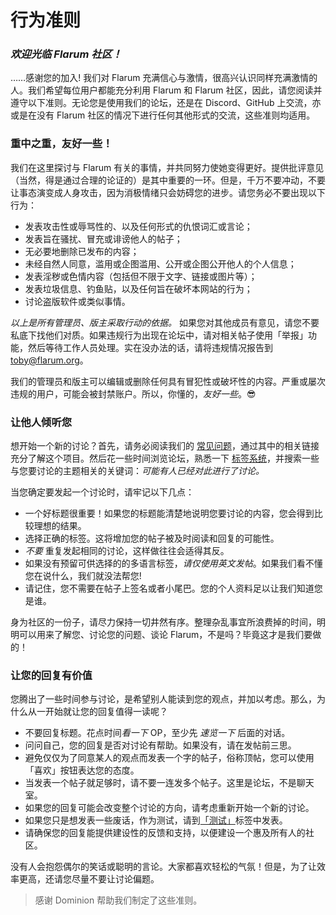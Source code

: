 # 行为准则

### _欢迎光临 Flarum 社区！_

……感谢您的加入! 我们对 Flarum 充满信心与激情，很高兴认识同样充满激情的人。我们希望每位用户都能充分利用 Flarum 和 Flarum 社区，因此，请您阅读并遵守以下准则。无论您是使用我们的论坛，还是在 Discord、GitHub 上交流，亦或是在没有 Flarum 社区的情况下进行任何其他形式的交流，这些准则均适用。

### 重中之重，友好一些！

我们在这里探讨与 Flarum 有关的事情，并共同努力使她变得更好。提供批评意见（当然，得是通过合理的论证的）是其中重要的一环。但是，千万不要冲动，不要让事态演变成人身攻击，因为消极情绪只会妨碍您的进步。请您务必不要出现以下行为：

- 发表攻击性或辱骂性的、以及任何形式的仇恨词汇或言论；
- 发表旨在骚扰、冒充或诽谤他人的帖子；
- 无必要地删除已发布的内容；
- 未经自然人同意，滥用或企图滥用、公开或企图公开他人的个人信息；
- 发表淫秽或色情内容（包括但不限于文字、链接或图片等）；
- 发表垃圾信息、钓鱼贴，以及任何旨在破坏本网站的行为；
- 讨论盗版软件或类似事情。

*以上是所有管理员、版主采取行动的依据。* 如果您对其他成员有意见，请您不要私底下找他们对质。如果违规行为出现在论坛中，请对相关帖子使用「举报」功能，然后等待工作人员处理。实在没办法的话，请将违规情况报告到 [toby@flarum.org](mailto:toby@flarum.org)。

我们的管理员和版主可以编辑或删除任何具有冒犯性或破坏性的内容。严重或屡次违规的用户，可能会被封禁账户。所以，你懂的，*友好一些*。😎

### 让他人倾听您

想开始一个新的讨论？首先，请务必阅读我们的 [常见问题](faq.md)，通过其中的相关链接充分了解这个项目。然后花一些时间浏览论坛，熟悉一下 [标签系统](https://discuss.flarum.org/tags)，并搜索一些与您要讨论的主题相关的关键词：*可能有人已经对此进行了讨论。*

当您确定要发起一个讨论时，请牢记以下几点：

- 一个好标题很重要！如果您的标题能清楚地说明您要讨论的内容，您会得到比较理想的结果。
- 选择正确的标签。这将增加您的帖子被及时阅读和回复的可能性。
- *不要* 重复发起相同的讨论，这样做往往会适得其反。
- 如果没有预留可供选择的的多语言标签，*请仅使用英文发帖*。如果我们看不懂您在说什么，我们就没法帮您!
- 请记住，您不需要在帖子上签名或者小尾巴。您的个人资料足以让我们知道您是谁。

身为社区的一份子，请尽力保持一切井然有序。整理杂乱事宜所浪费掉的时间，明明可以用来了解您、讨论您的问题、谈论 Flarum，不是吗？毕竟这才是我们要做的！

### 让您的回复有价值
 
您腾出了一些时间参与讨论，是希望别人能读到您的观点，并加以考虑。那么，为什么从一开始就让您的回复值得一读呢？

- 不要回复标题。花点时间*看一下* OP，至少先 *速览一下* 后面的对话。
- 问问自己，您的回复是否对讨论有帮助。如果没有，请在发帖前三思。
- 避免仅仅为了同意某人的观点而发表一个字的帖子，俗称顶帖，您可以使用「喜欢」按钮表达您的态度。
- 当发表一个帖子就足够时，请不要一连发多个帖子。这里是论坛，不是聊天室。
- 如果您的回复可能会改变整个讨论的方向，请考虑重新开始一个新的讨论。
- 如果您只是想发表一些废话，作为测试，请到[「测试」](https://discuss.flarum.org/t/sandbox)标签中发表。
- 请确保您的回复能提供建设性的反馈和支持，以便建设一个惠及所有人的社区。

没有人会抱怨偶尔的笑话或聪明的言论。大家都喜欢轻松的气氛！但是，为了让效率更高，还请您尽量不要让讨论偏题。

> 感谢 Dominion 帮助我们制定了这些准则。
